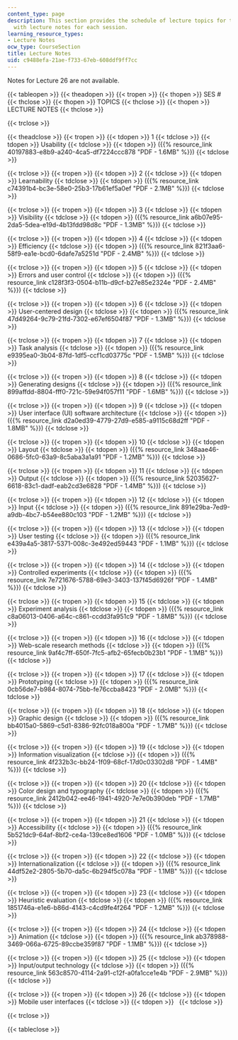 ```yaml
---
content_type: page
description: This section provides the schedule of lecture topics for the course along
  with lecture notes for each session.
learning_resource_types:
- Lecture Notes
ocw_type: CourseSection
title: Lecture Notes
uid: c9488efa-21ae-f733-67eb-608ddf9ff7cc
---
```


Notes for Lecture 26 are not available.

{{< tableopen >}}
{{< theadopen >}}
{{< tropen >}}
{{< thopen >}}
SES #
{{< thclose >}}
{{< thopen >}}
TOPICS
{{< thclose >}}
{{< thopen >}}
LECTURE NOTES
{{< thclose >}}

{{< trclose >}}

{{< theadclose >}}
{{< tropen >}}
{{< tdopen >}}
1
{{< tdclose >}}
{{< tdopen >}}
Usability
{{< tdclose >}}
{{< tdopen >}}
({{% resource_link 40197883-e8b9-a240-4ca5-df7224ccc878 "PDF - 1.6MB" %}})
{{< tdclose >}}

{{< trclose >}}
{{< tropen >}}
{{< tdopen >}}
2
{{< tdclose >}}
{{< tdopen >}}
Learnability
{{< tdclose >}}
{{< tdopen >}}
({{% resource_link c74391b4-bc3e-58e0-25b3-17b61ef5a0ef "PDF - 2.1MB" %}})
{{< tdclose >}}

{{< trclose >}}
{{< tropen >}}
{{< tdopen >}}
3
{{< tdclose >}}
{{< tdopen >}}
Visibility
{{< tdclose >}}
{{< tdopen >}}
({{% resource_link a6b07e95-2da5-5dea-e19d-4b13fdd98d8c "PDF - 1.3MB" %}})
{{< tdclose >}}

{{< trclose >}}
{{< tropen >}}
{{< tdopen >}}
4
{{< tdclose >}}
{{< tdopen >}}
Efficiency
{{< tdclose >}}
{{< tdopen >}}
({{% resource_link 821f3aa6-58f9-ea1e-bcd0-6dafe7a5251d "PDF - 2.4MB" %}})
{{< tdclose >}}

{{< trclose >}}
{{< tropen >}}
{{< tdopen >}}
5
{{< tdclose >}}
{{< tdopen >}}
Errors and user control
{{< tdclose >}}
{{< tdopen >}}
({{% resource_link c128f3f3-0504-b11b-d9cf-b27e85e2324e "PDF - 2.4MB" %}})
{{< tdclose >}}

{{< trclose >}}
{{< tropen >}}
{{< tdopen >}}
6
{{< tdclose >}}
{{< tdopen >}}
User-centered design
{{< tdclose >}}
{{< tdopen >}}
({{% resource_link 47d49264-9c79-21fd-7302-e67ef6504f87 "PDF - 1.3MB" %}})
{{< tdclose >}}

{{< trclose >}}
{{< tropen >}}
{{< tdopen >}}
7
{{< tdclose >}}
{{< tdopen >}}
Task analysis
{{< tdclose >}}
{{< tdopen >}}
({{% resource_link e9395ea0-3b04-87fd-1df5-ccf1cd03775c "PDF - 1.5MB" %}})
{{< tdclose >}}

{{< trclose >}}
{{< tropen >}}
{{< tdopen >}}
8
{{< tdclose >}}
{{< tdopen >}}
Generating designs
{{< tdclose >}}
{{< tdopen >}}
({{% resource_link 899affdd-8804-fff0-721c-59e94f057f11 "PDF - 1.6MB" %}})
{{< tdclose >}}

{{< trclose >}}
{{< tropen >}}
{{< tdopen >}}
9
{{< tdclose >}}
{{< tdopen >}}
User interface (UI) software architecture
{{< tdclose >}}
{{< tdopen >}}
({{% resource_link d2a0ed39-4779-27d9-e585-a9115c68d2ff "PDF - 1.8MB" %}})
{{< tdclose >}}

{{< trclose >}}
{{< tropen >}}
{{< tdopen >}}
10
{{< tdclose >}}
{{< tdopen >}}
Layout
{{< tdclose >}}
{{< tdopen >}}
({{% resource_link 348aae46-0686-5fc0-63a9-8c5aba3a1a91 "PDF - 1.2MB" %}})
{{< tdclose >}}

{{< trclose >}}
{{< tropen >}}
{{< tdopen >}}
11
{{< tdclose >}}
{{< tdopen >}}
Output
{{< tdclose >}}
{{< tdopen >}}
({{% resource_link 52035627-6618-83c1-dadf-eab2cd3e6828 "PDF - 1.4MB" %}})
{{< tdclose >}}

{{< trclose >}}
{{< tropen >}}
{{< tdopen >}}
12
{{< tdclose >}}
{{< tdopen >}}
Input
{{< tdclose >}}
{{< tdopen >}}
({{% resource_link 891e29ba-7ed9-a9db-4bc7-b54ee880c103 "PDF - 1.2MB" %}})
{{< tdclose >}}

{{< trclose >}}
{{< tropen >}}
{{< tdopen >}}
13
{{< tdclose >}}
{{< tdopen >}}
User testing
{{< tdclose >}}
{{< tdopen >}}
({{% resource_link e439a4a5-3817-5371-008c-3e492ed59443 "PDF - 1.1MB" %}})
{{< tdclose >}}

{{< trclose >}}
{{< tropen >}}
{{< tdopen >}}
14
{{< tdclose >}}
{{< tdopen >}}
Controlled experiments
{{< tdclose >}}
{{< tdopen >}}
({{% resource_link 7e721676-5788-69e3-3403-137f45d6926f "PDF - 1.4MB" %}})
{{< tdclose >}}

{{< trclose >}}
{{< tropen >}}
{{< tdopen >}}
15
{{< tdclose >}}
{{< tdopen >}}
Experiment analysis
{{< tdclose >}}
{{< tdopen >}}
({{% resource_link c8a06013-0406-a64c-c861-ccdd3fa951c9 "PDF - 1.8MB" %}})
{{< tdclose >}}

{{< trclose >}}
{{< tropen >}}
{{< tdopen >}}
16
{{< tdclose >}}
{{< tdopen >}}
Web-scale research methods
{{< tdclose >}}
{{< tdopen >}}
({{% resource_link 9af4c7ff-650f-7fc5-afb2-65fecb0b23b1 "PDF - 1.1MB" %}})
{{< tdclose >}}

{{< trclose >}}
{{< tropen >}}
{{< tdopen >}}
17
{{< tdclose >}}
{{< tdopen >}}
Prototyping
{{< tdclose >}}
{{< tdopen >}}
({{% resource_link 0cb56de7-b984-8074-75bb-fe76ccba8423 "PDF - 2.0MB" %}})
{{< tdclose >}}

{{< trclose >}}
{{< tropen >}}
{{< tdopen >}}
18
{{< tdclose >}}
{{< tdopen >}}
Graphic design
{{< tdclose >}}
{{< tdopen >}}
({{% resource_link bb4015a0-5869-c5d1-8386-92fc018a800a "PDF - 1.7MB" %}})
{{< tdclose >}}

{{< trclose >}}
{{< tropen >}}
{{< tdopen >}}
19
{{< tdclose >}}
{{< tdopen >}}
Information visualization
{{< tdclose >}}
{{< tdopen >}}
({{% resource_link 4f232b3c-bb24-1f09-68cf-17d0c03302d8 "PDF - 1.4MB" %}})
{{< tdclose >}}

{{< trclose >}}
{{< tropen >}}
{{< tdopen >}}
20
{{< tdclose >}}
{{< tdopen >}}
Color design and typography
{{< tdclose >}}
{{< tdopen >}}
({{% resource_link 2412b042-ee46-1941-4920-7e7e0b390deb "PDF - 1.7MB" %}})
{{< tdclose >}}

{{< trclose >}}
{{< tropen >}}
{{< tdopen >}}
21
{{< tdclose >}}
{{< tdopen >}}
Accessibility
{{< tdclose >}}
{{< tdopen >}}
({{% resource_link 5b521dc9-64af-8bf2-ce4a-139ce8ed1606 "PDF - 1.0MB" %}})
{{< tdclose >}}

{{< trclose >}}
{{< tropen >}}
{{< tdopen >}}
22
{{< tdclose >}}
{{< tdopen >}}
Internationalization
{{< tdclose >}}
{{< tdopen >}}
({{% resource_link 44df52e2-2805-5b70-da5c-6b294f5c078a "PDF - 1.1MB" %}})
{{< tdclose >}}

{{< trclose >}}
{{< tropen >}}
{{< tdopen >}}
23
{{< tdclose >}}
{{< tdopen >}}
Heuristic evaluation
{{< tdclose >}}
{{< tdopen >}}
({{% resource_link 1851746a-e1e6-b86d-4143-c4cd9fe4f264 "PDF - 1.2MB" %}})
{{< tdclose >}}

{{< trclose >}}
{{< tropen >}}
{{< tdopen >}}
24
{{< tdclose >}}
{{< tdopen >}}
Animation
{{< tdclose >}}
{{< tdopen >}}
({{% resource_link ab378988-3469-066a-6725-89ccbe359f87 "PDF - 1.1MB" %}})
{{< tdclose >}}

{{< trclose >}}
{{< tropen >}}
{{< tdopen >}}
25
{{< tdclose >}}
{{< tdopen >}}
Input/output technology
{{< tdclose >}}
{{< tdopen >}}
({{% resource_link 563c8570-4114-2a91-c12f-a0fa1cce1e4b "PDF - 2.9MB" %}})
{{< tdclose >}}

{{< trclose >}}
{{< tropen >}}
{{< tdopen >}}
26
{{< tdclose >}}
{{< tdopen >}}
Mobile user interfaces
{{< tdclose >}}
{{< tdopen >}}
 
{{< tdclose >}}

{{< trclose >}}

{{< tableclose >}}